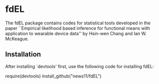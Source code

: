 
# fdEL

The fdEL package contains codes for statistical tools developed in the paper ``Empirical likelihood based inference for functional means with application to wearable device data'' by Hsin-wen Chang and Ian W. McKeague.

## Installation

After installing `devtools' first, use the following code for installing fdEL:

require(devtools) 
install_github("news11/fdEL")

